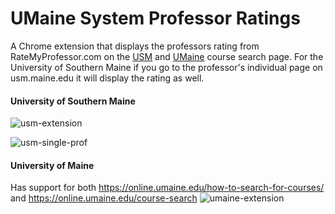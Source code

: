 # UMaine System Professor Ratings

A Chrome extension that displays the professors rating from RateMyProfessor.com on the [USM](https://usm.maine.edu/courses) and [UMaine](https://online.umaine.edu/how-to-search-for-courses/) course search page. For the University of Southern Maine if you go to the professor's individual page on usm.maine.edu it will display the rating as well. 

#### University of Southern Maine
![usm-extension](https://user-images.githubusercontent.com/35780502/95940748-253a1980-0dad-11eb-8952-3e83c3f621e2.png)

![usm-single-prof](https://user-images.githubusercontent.com/35780502/96030733-63295300-0e2a-11eb-999f-2d2998d544e9.png)

#### University of Maine
Has support for both https://online.umaine.edu/how-to-search-for-courses/ and https://online.umaine.edu/course-search
![umaine-extension](https://user-images.githubusercontent.com/35780502/95940749-253a1980-0dad-11eb-8ac3-663abb973f27.png)
